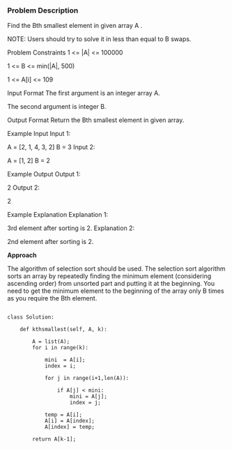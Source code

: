 ### Problem Description

Find the Bth smallest element in given array A .

NOTE: Users should try to solve it in less than equal to B swaps.



Problem Constraints
1 <= |A| <= 100000

1 <= B <= min(|A|, 500)

1 <= A[i] <= 109



Input Format
The first argument is an integer array A.

The second argument is integer B.



Output Format
Return the Bth smallest element in given array.



Example Input
Input 1:

A = [2, 1, 4, 3, 2]
B = 3
Input 2:

A = [1, 2]
B = 2


Example Output
Output 1:

 2
Output 2:

 2


Example Explanation
Explanation 1:

 3rd element after sorting is 2.
Explanation 2:

 2nd element after sorting is 2.


**Approach**

The algorithm of selection sort should be used.
The selection sort algorithm sorts an array by repeatedly
finding the minimum element (considering ascending order)
from unsorted part and putting it at the beginning.
You need to get the minimum element to the beginning of the array
only B times as you require the Bth element.

```

class Solution:

	def kthsmallest(self, A, k):

        A = list(A);
        for i in range(k):

            mini  = A[i];
            index = i;

            for j in range(i+1,len(A)):

                if A[j] < mini:
                    mini = A[j];
                    index = j;
            
            temp = A[i];
            A[i] = A[index];
            A[index] = temp;

        return A[k-1];

```
